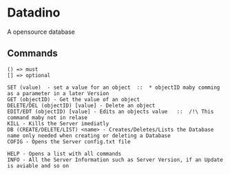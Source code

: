 # Datadino
A opensource database


## Commands
    () => must
    [] => optional
    
    SET (value)  - set a value for an object  ::  * objectID maby comming as a parameter in a later Version
    GET (objectID) - Get the value of an object
    DELETE/DEL (objectID) [value] - Delete an object
    EDIT/EDT (objectID) [value] - Edits an objects value   ::  /!\ This command maby not in relase
    KILL - Kills the Server imediatly
    DB (CREATE/DELETE/LIST) <name> - Creates/Deletes/Lists the Database name only needed when creating or deleting a Database
    COFIG - Opens the Server config.txt file

    HELP - Opens a list with all commands
    INFO - All the Server Information such as Server Version, if an Update is aviable and so on

